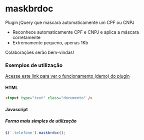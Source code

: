 # maskbrdoc
Plugin jQuery que mascara automaticamente um CPF ou CNPJ

- Reconhece automaticamente CPF e CNPJ e aplica a máscara corretamente
- Extremamente pequeno, apenas 1Kb

Colaborações serão bem-vindas!

### Exemplos de utilização

[Acesse este link para ver o funcionamento (demo) do plugin](https://jsfiddle.net/masimao/ovnhpsww)

#### HTML

```html
<input type="text" class="documento" />
```

#### Javascript

##### Forma mais simples de utilização

```javascript
$('.telefone').maskbrdoc();
```
